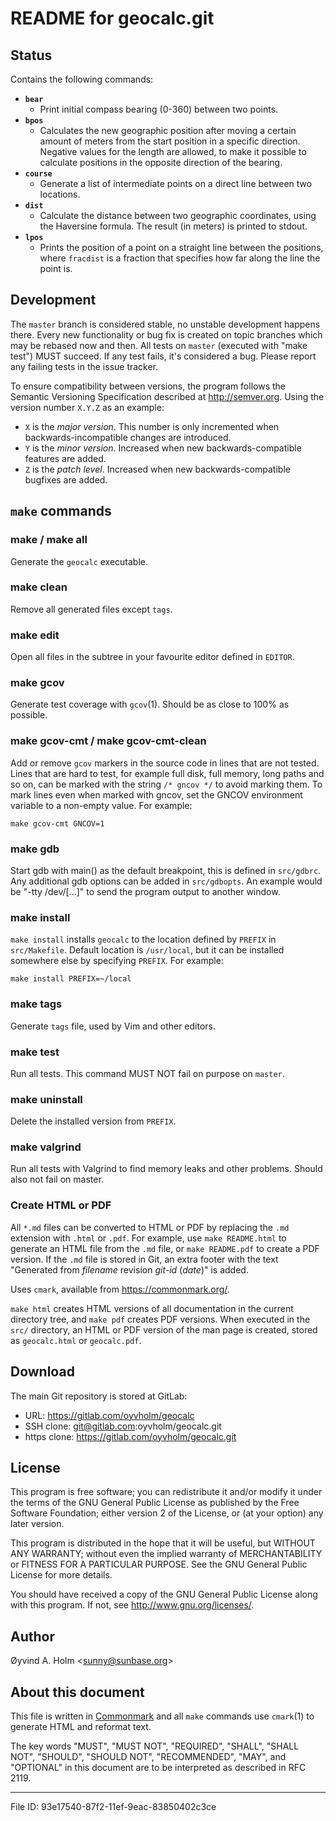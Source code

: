 # README for geocalc.git

## Status

Contains the following commands:

  - **`bear`**
    - Print initial compass bearing (0-360) between two points.
  - **`bpos`**
    - Calculates the new geographic position after moving a certain 
      amount of meters from the start position in a specific direction. 
      Negative values for the length are allowed, to make it possible to 
      calculate positions in the opposite direction of the bearing.
  - **`course`**
    - Generate a list of intermediate points on a direct line between 
      two locations.
  - **`dist`**
    - Calculate the distance between two geographic coordinates, using 
      the Haversine formula. The result (in meters) is printed to 
      stdout.
  - **`lpos`**
    - Prints the position of a point on a straight line between the 
      positions, where `fracdist` is a fraction that specifies how far 
      along the line the point is.

## Development

The `master` branch is considered stable, no unstable development 
happens there. Every new functionality or bug fix is created on topic 
branches which may be rebased now and then. All tests on `master` 
(executed with "make test") MUST succeed. If any test fails, it's 
considered a bug. Please report any failing tests in the issue tracker.

To ensure compatibility between versions, the program follows the 
Semantic Versioning Specification described at <http://semver.org>. 
Using the version number `X.Y.Z` as an example:

  - `X` is the *major version*.
    This number is only incremented when backwards-incompatible changes 
    are introduced.
  - `Y` is the *minor version*.
    Increased when new backwards-compatible features are added.
  - `Z` is the *patch level*.
    Increased when new backwards-compatible bugfixes are added.

## `make` commands

### make / make all

Generate the `geocalc` executable.

### make clean

Remove all generated files except `tags`.

### make edit

Open all files in the subtree in your favourite editor defined in 
`EDITOR`.

### make gcov

Generate test coverage with `gcov`(1). Should be as close to 100% as 
possible.

### make gcov-cmt / make gcov-cmt-clean

Add or remove `gcov` markers in the source code in lines that are not 
tested. Lines that are hard to test, for example full disk, full memory, 
long paths and so on, can be marked with the string `/* gncov */` to 
avoid marking them. To mark lines even when marked with gncov, set the 
GNCOV environment variable to a non-empty value. For example:

    make gcov-cmt GNCOV=1

### make gdb

Start gdb with main() as the default breakpoint, this is defined in 
`src/gdbrc`. Any additional gdb options can be added in `src/gdbopts`. 
An example would be "-tty /dev/\[...\]" to send the program output to 
another window.

### make install

`make install` installs `geocalc` to the location defined by `PREFIX` in 
`src/Makefile`. Default location is `/usr/local`, but it can be 
installed somewhere else by specifying `PREFIX`. For example:

    make install PREFIX=~/local

### make tags

Generate `tags` file, used by Vim and other editors.

### make test

Run all tests. This command MUST NOT fail on purpose on `master`.

### make uninstall

Delete the installed version from `PREFIX`.

### make valgrind

Run all tests with Valgrind to find memory leaks and other problems. 
Should also not fail on master.

### Create HTML or PDF

All `*.md` files can be converted to HTML or PDF by replacing the `.md` 
extension with `.html` or `.pdf`. For example, use `make README.html` to 
generate an HTML file from the `.md` file, or `make README.pdf` to 
create a PDF version. If the `.md` file is stored in Git, an extra 
footer with the text "Generated from *filename* revision *git-id* 
(*date*)" is added.

Uses `cmark`, available from <https://commonmark.org/>.

`make html` creates HTML versions of all documentation in the current 
directory tree, and `make pdf` creates PDF versions. When executed in 
the `src/` directory, an HTML or PDF version of the man page is created, 
stored as `geocalc.html` or `geocalc.pdf`.

## Download

The main Git repository is stored at GitLab:

  - URL: <https://gitlab.com/oyvholm/geocalc>
  - SSH clone: git@gitlab.com:oyvholm/geocalc.git
  - https clone: <https://gitlab.com/oyvholm/geocalc.git>

## License

This program is free software; you can redistribute it and/or modify it 
under the terms of the GNU General Public License as published by the 
Free Software Foundation; either version 2 of the License, or (at your 
option) any later version.

This program is distributed in the hope that it will be useful, but 
WITHOUT ANY WARRANTY; without even the implied warranty of 
MERCHANTABILITY or FITNESS FOR A PARTICULAR PURPOSE. See the GNU General 
Public License for more details.

You should have received a copy of the GNU General Public License along 
with this program. If not, see <http://www.gnu.org/licenses/>.

## Author

Øyvind A. Holm \<<sunny@sunbase.org>\>

## About this document

This file is written in [Commonmark](https://commonmark.org) and all 
`make` commands use `cmark`(1) to generate HTML and reformat text.

The key words "MUST", "MUST NOT", "REQUIRED", "SHALL", "SHALL NOT", 
"SHOULD", "SHOULD NOT", "RECOMMENDED", "MAY", and "OPTIONAL" in this 
document are to be interpreted as described in RFC 2119.

-----

File ID: 93e17540-87f2-11ef-9eac-83850402c3ce

<!--
vim: set ts=2 sw=2 sts=2 tw=72 et fo=tcqw fenc=utf8 :
vim: set com=b\:#,fb\:-,fb\:*,n\:> ft=markdown :
-->
